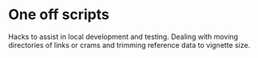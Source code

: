 # One off scripts
Hacks to assist in local development and testing.
Dealing with moving directories of links or crams and trimming reference data to vignette size.
